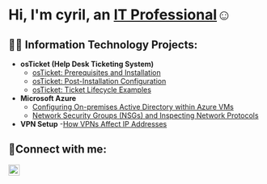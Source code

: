 <h1>Hi, I'm cyril, an <a href="https://linkedin.com/in/cyril">IT Professional</a>☺</h1>

<h2>👨‍💻 Information Technology Projects:</h2>

- <b>osTicket (Help Desk Ticketing System)</b>
  - [osTicket: Prerequisites and Installation](https://github.com/cyril-dery/osticket-prereqs)
  - [osTicket: Post-Installation Configuration](https://github.com/cyril-dery/post-install-config)
  - [osTicket: Ticket Lifecycle Examples](https://github.com/cyril-dery/ticket-lifecycle)
- <b>Microsoft Azure</b>
  - [Configuring On-premises Active Directory within Azure VMs](https://github.com/cyril-dery/configure-ad)
  - [Network Security Groups (NSGs) and Inspecting Network Protocols](https://github.com/cyril-dery/azure-network-protocols)
- <b>VPN Setup</b>
  -[How VPNs Affect IP Addresses](https://github.com/cyril-dery/vpn)

<h2>🤳Connect with me:</h2>


[<img align="left" alt="cyril | LinkedIn" width="22px" src="https://cdn.jsdelivr.net/npm/simple-icons@v3/icons/linkedin.svg" />][linkedin]



[linkedin]: https://linkedin.com/in/cyril-dery


